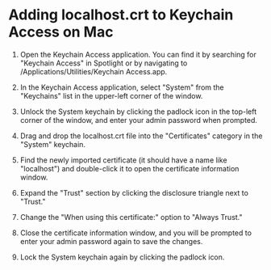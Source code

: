 # Adding localhost.crt to Keychain Access on Mac
1. Open the Keychain Access application. You can find it by searching for "Keychain Access" in Spotlight or by navigating to /Applications/Utilities/Keychain Access.app.

2. In the Keychain Access application, select "System" from the "Keychains" list in the upper-left corner of the window.

3. Unlock the System keychain by clicking the padlock icon in the top-left corner of the window, and enter your admin password when prompted.

4. Drag and drop the localhost.crt file into the "Certificates" category in the "System" keychain.

5. Find the newly imported certificate (it should have a name like "localhost") and double-click it to open the certificate information window.

6. Expand the "Trust" section by clicking the disclosure triangle next to "Trust."

7. Change the "When using this certificate:" option to "Always Trust."

8. Close the certificate information window, and you will be prompted to enter your admin password again to save the changes.

9. Lock the System keychain again by clicking the padlock icon.